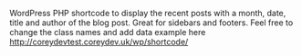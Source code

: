WordPress PHP shortcode to display the recent posts with a month, date, title and author of the blog post.
Great for sidebars and footers.
Feel free to change the class names and add data
example here http://coreydevtest.coreydev.uk/wp/shortcode/
